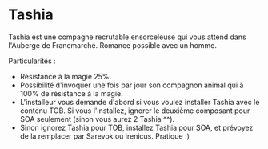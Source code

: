 # Tashia
Tashia est une compagne recrutable ensorceleuse qui vous attend dans l'Auberge de Francmarché. Romance possible avec un homme.

Particularités :
- Résistance à la magie 25%.
- Possibilité d'invoquer une fois par jour son compagnon animal qui à 100% de résistance à la magie.
- L'installeur vous demande d'abord si vous voulez installer Tashia avec le contenu TOB. Si vous l'installez, ignorer le deuxième composant pour SOA seulement (sinon vous aurez 2 Tashia ^^).
- Sinon ignorez Tashia pour TOB, installez Tashia pour SOA, et prévoyez de la remplacer par Sarevok ou irenicus. Pratique :)
